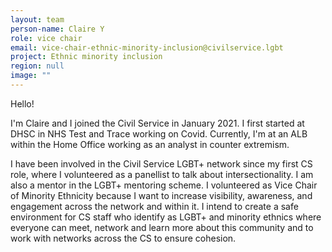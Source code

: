 ```yaml
---
layout: team
person-name: Claire Y
role: vice chair
email: vice-chair-ethnic-minority-inclusion@civilservice.lgbt
project: Ethnic minority inclusion
region: null
image: ""
---
```

Hello!
 
I'm Claire and I joined the Civil Service in January 2021. I first started at DHSC in NHS Test and Trace working on Covid. Currently, I'm at an ALB within the Home Office working as an analyst in counter extremism. 
 
I have been involved in the Civil Service LGBT+ network since my first CS role, where I volunteered as a panellist to talk about intersectionality. I am also a mentor in the LGBT+ mentoring scheme. I volunteered as Vice Chair of Minority Ethnicity because I want to increase visibility, awareness, and engagement across the network and within it. I intend to create a safe environment for CS staff who identify as LGBT+ and minority ethnics where everyone can meet, network and learn more about this community and to work with networks across the CS to ensure cohesion.  
